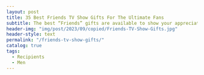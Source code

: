 ```yaml
---
layout: post
title: 35 Best Friends TV Show Gifts For The Ultimate Fans
subtitle: The best “Friends” gifts are available to show your appreciation for the show’s beloved characters and memorable moments. From novelty mugs to t-shirts, there are plenty of options to choose from. I
header-img: "img/post/2023/09/copied/Friends-TV-Show-Gifts.jpg"
header-style: text
permalink: "/friends-tv-show-gifts/"
catalog: true
tags:
  - Recipients 
  - Men
---             
```

